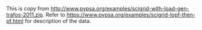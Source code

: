 This is copy from http://www.pypsa.org/examples/scigrid-with-load-gen-trafos-2011.zip.
Refer to https://www.pypsa.org/examples/scigrid-lopf-then-pf.html for description of the data.